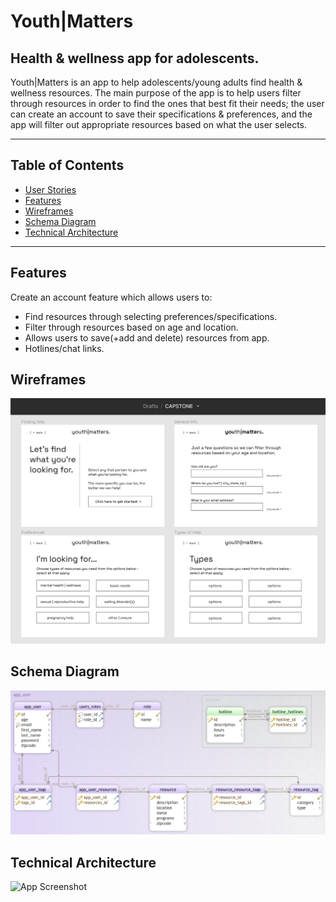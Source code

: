 # Youth|Matters 

## Health & wellness app for adolescents.

Youth|Matters is an app to help adolescents/young adults find health & wellness resources. The main purpose of the app is to help users filter through resources in order to find the ones that best fit their needs; the user can create an account to save their specifications & preferences, and the app will filter out appropriate resources based on what the user selects.

___________

## Table of Contents

- [User Stories](#user-stories)
- [Features](#features)
- [Wireframes](#wireframes)
- [Schema Diagram](#schema-diagram)
- [Technical Architecture](#technical-architecture)

___________

## Features

Create an account feature which allows users to:
- Find resources through selecting preferences/specifications.
- Filter through resources based on age and location.
- Allows users to save(+add and delete) resources from app.
- Hotlines/chat links.


## Wireframes

![App Screenshot](https://github.com/lo-designs/Gunther_Laura_Capstone/blob/main/capstone_wireframes.jpg)


## Schema Diagram

![App Screenshot](https://github.com/lo-designs/Gunther_Laura_Capstone/blob/main/capstone_db_schema.jpg)


## Technical Architecture

![App Screenshot](https://github.com/lo-designs/YouthMattersApp/blob/main/techStack.png)
